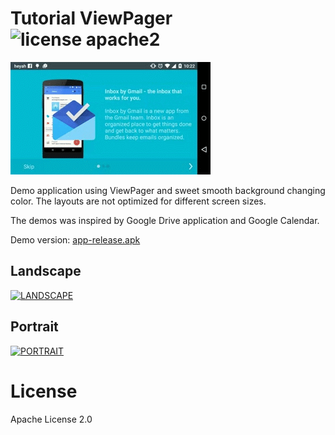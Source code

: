 # Tutorial ViewPager ![license apache2](https://img.shields.io/hexpm/l/plug.svg)
![](image.gif)

Demo application using ViewPager and sweet smooth background changing color. The layouts are not optimized for different screen sizes.

The demos was inspired by Google Drive application and Google Calendar.

Demo version: [app-release.apk](https://github.com/pbednarz/TutorialViewPager/raw/master/app-release.apk)

## Landscape
[![LANDSCAPE](http://img.youtube.com/vi/46pm21kYtdU/0.jpg)](http://www.youtube.com/watch?v=46pm21kYtdU)

## Portrait
[![PORTRAIT](http://img.youtube.com/vi/s6DiQR6LnMU/0.jpg)](http://www.youtube.com/watch?v=s6DiQR6LnMU)

License
===========================
Apache License 2.0
